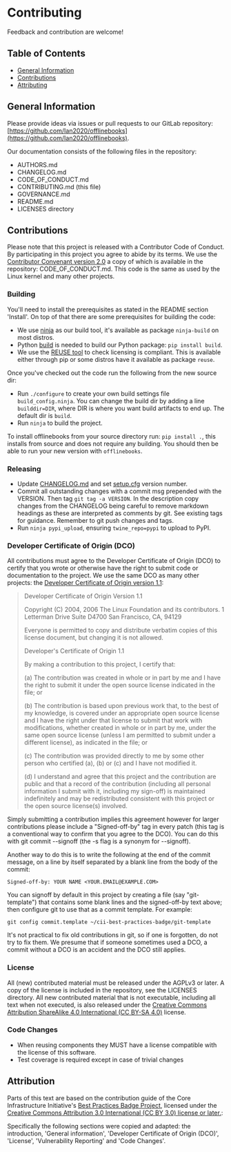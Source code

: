 <!--
SPDX-FileCopyrightText: 2021 Ian2020, et. al. <https://github.com/Ian2020>

SPDX-License-Identifier: CC-BY-SA-4.0

Keep your accounts offline

For full copyright information see the AUTHORS file at the top-level
directory of this distribution or at
[AUTHORS](https://github.com/Ian2020/offlinebooks/AUTHORS.md)

This work is licensed under the Creative Commons Attribution 4.0 International
License. You should have received a copy of the license along with this work.
If not, visit http://creativecommons.org/licenses/by/4.0/ or send a letter to
Creative Commons, PO Box 1866, Mountain View, CA 94042, USA.
-->

# Contributing

Feedback and contribution are welcome!

## Table of Contents

* [General Information](#general-information)
* [Contributions](#contributions)
* [Attributing](#attribution)

## General Information

Please provide ideas via issues or pull requests to our GitLab repository:
[https://github.com/Ian2020/offlinebooks](https://github.com/Ian2020/offlinebooks).

Our documentation consists of the following files in the repository:

* AUTHORS.md
* CHANGELOG.md
* CODE_OF_CONDUCT.md
* CONTRIBUTING.md (this file)
* GOVERNANCE.md
* README.md
* LICENSES directory

## Contributions

Please note that this project is released with a Contributor Code of Conduct. By
participating in this project you agree to abide by its terms. We use the
[Contributor Convenant version
2.0](https://www.contributor-covenant.org/version/2/0/code_of_conduct.html) a
copy of which is available in the repository: CODE_OF_CONDUCT.md. This code is
the same as used by the Linux kernel and many other projects.

### Building

You'll need to install the prerequisites as stated in the README section
'Install'. On top of that there are some prerequisites for building the code:

* We use [ninja](ninja-build.org/) as our build tool, it's available as
  package `ninja-build` on most distros.
* Python [build](https://pypi.org/project/build/) is needed to build our Python
  package: `pip install build`.
* We use the [REUSE tool](https://github.com/fsfe/reuse-tool) to check licensing
  is compliant. This is available either through pip or some distros have it
  available as package `reuse`.

Once you've checked out the code run the following from the new source dir:

* Run `./configure` to create your own build settings file `build_config.ninja`.
  You can change the build dir by adding a line `builddir=DIR`, where DIR is
  where you want build artifacts to end up. The default dir is `build`.
* Run `ninja` to build the project.

To install offlinebooks from your source directory run: `pip install .`, this
installs from source and does not require any building. You should then be able
to run your new version with `offlinebooks`.

### Releasing

* Update [CHANGELOG.md](CHANGELOG.md) and set [setup.cfg](setup.cfg) version
  number.
* Commit all outstanding changes with a commit msg prepended with the VERSION.
  Then tag `git tag -a VERSION`. In the description copy changes from the
  CHANGELOG being careful to remove markdown headings as these are interpreted
  as comments by git. See existing tags for guidance. Remember to git push
  changes and tags.
* Run `ninja pypi_upload`, ensuring `twine_repo=pypi` to upload to PyPI.

### Developer Certificate of Origin (DCO)

All contributions must agree to the Developer Certificate of Origin (DCO) to
certify that you wrote or otherwise have the right to submit code or
documentation to the project. We use the same DCO as many other projects: the
[Developer Certificate of Origin version
1.1](https://developercertificate.org/):

> Developer Certificate of Origin
> Version 1.1
>
> Copyright (C) 2004, 2006 The Linux Foundation and its contributors.
> 1 Letterman Drive
> Suite D4700
> San Francisco, CA, 94129
>
> Everyone is permitted to copy and distribute verbatim copies of this
> license document, but changing it is not allowed.
>
>
> Developer's Certificate of Origin 1.1
>
> By making a contribution to this project, I certify that:
>
> (a) The contribution was created in whole or in part by me and I
>     have the right to submit it under the open source license
>     indicated in the file; or
>
> (b) The contribution is based upon previous work that, to the best
>     of my knowledge, is covered under an appropriate open source
>     license and I have the right under that license to submit that
>     work with modifications, whether created in whole or in part
>     by me, under the same open source license (unless I am
>     permitted to submit under a different license), as indicated
>     in the file; or
>
> (c) The contribution was provided directly to me by some other
>     person who certified (a), (b) or (c) and I have not modified
>     it.
>
> (d) I understand and agree that this project and the contribution
>     are public and that a record of the contribution (including all
>     personal information I submit with it, including my sign-off) is
>     maintained indefinitely and may be redistributed consistent with
>     this project or the open source license(s) involved.

Simply submitting a contribution implies this agreement however for larger
contributions please include a "Signed-off-by" tag in every patch (this tag is a
conventional way to confirm that you agree to the DCO). You can do this with git
commit --signoff (the -s flag is a synonym for --signoff).

Another way to do this is to write the following at the end of the commit
message, on a line by itself separated by a blank line from the body of the
commit:

```text
Signed-off-by: YOUR NAME <YOUR.EMAIL@EXAMPLE.COM>
```

You can signoff by default in this project by creating a file (say
"git-template") that contains some blank lines and the signed-off-by text above;
then configure git to use that as a commit template. For example:

```text
git config commit.template ~/cii-best-practices-badge/git-template
```

It's not practical to fix old contributions in git, so if one is forgotten, do
not try to fix them. We presume that if someone sometimes used a DCO, a commit
without a DCO is an accident and the DCO still applies.

### License

All (new) contributed material must be released under the AGPLv3 or later. A copy
of the license is included in the repository, see the LICENSES directory. All
new contributed material that is not executable, including all text when not
executed, is also released under the [Creative Commons Attribution ShareAlike
4.0 International (CC BY-SA
4.0)](https://creativecommons.org/licenses/by-sa/4.0/) license.

### Code Changes

* When reusing components they MUST have a license compatible with the license of
  this software.
* Test coverage is required except in case of trivial changes

## Attribution

Parts of this text are based on the contribution guide of the Core
Infrastructure Initiative's
[Best Practices Badge
Project](https://github.com/coreinfrastructure/best-practices-badge/blob/master/CONTRIBUTING.md),
licensed under the [Creative Commons Attribution 3.0 International (CC BY 3.0)
license or later.](https://creativecommons.org/licenses/by/3.0/):

Specifically the following sections were copied and adapted: the introduction,
'General information', 'Developer Certificate of Origin (DCO)', 'License',
'Vulnerability Reporting' and 'Code Changes'.
